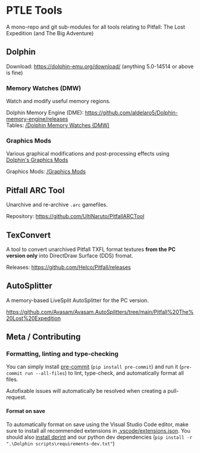 # PTLE Tools

A mono-repo and git sub-modules for all tools relating to Pitfall: The Lost Expedition (and The Big Adventure)

## Dolphin

Download: <https://dolphin-emu.org/download/> (anything 5.0-14514 or above is fine)

### Memory Watches (DMW)

Watch and modify useful memory regions.

Dolphin Memory Engine (DME): <https://github.com/aldelaro5/Dolphin-memory-engine/releases>\
Tables: [/Dolphin Memory Watches (DMW)](/Dolphin%20Memory%20Watches%20(DMW))

### Graphics Mods

Various graphical modifications and post-processing effects using [Dolphin's Graphics Mods](https://wiki.dolphin-emu.org/index.php?title=Graphics_Mods)

Graphics Mods: [/Graphics Mods](/Graphics%20Mods)

## Pitfall ARC Tool

Unarchive and re-archive `.arc` gamefiles.

Repository: <https://github.com/UltiNaruto/PitfallARCTool>

## TexConvert

A tool to convert unarchived Pitfall TXFL format textures **from the PC version only** into DirectDraw Surface (DDS) fromat.

Releases: <https://github.com/Helco/Pitfall/releases>

## AutoSplitter

A memory-based LiveSplit AutoSplitter for the PC version.

<https://github.com/Avasam/Avasam.AutoSplitters/tree/main/Pitfall%20The%20Lost%20Expedition>

## Meta / Contributing

### Formatting, linting and type-checking

You can simply install [pre-commit](https://pre-commit.ci/) (`pip install pre-commit`) and run it (`pre-commit run --all-files`) to lint, type-check, and automatically format all files.

Autofixable issues will automatically be resolved when creating a pull-request.

#### Format on save

To automatically format on save using the Visual Studio Code editor, make sure to install all recommended extensions in [.vscode/extensions.json](.vscode/extensions.json). You should also [install dprint](https://dprint.dev/install/) and our python dev dependencies (`pip install -r ".\Dolphin scripts\requirements-dev.txt"`)
